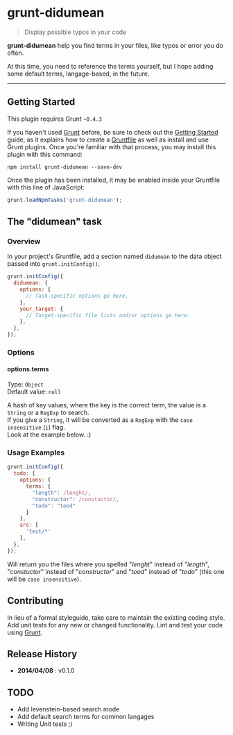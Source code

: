 # grunt-didumean

> Display possible typos in your code

**grunt-didumean** help you find terms in your files, like typos or error you do often.

At this time, you need to reference the terms yourself, but I hope adding some default terms, langage-based, in the future.

* * *

## Getting Started
This plugin requires Grunt `~0.4.3`

If you haven't used [Grunt](http://gruntjs.com/) before, be sure to check out the [Getting Started](http://gruntjs.com/getting-started) guide, as it explains how to create a [Gruntfile](http://gruntjs.com/sample-gruntfile) as well as install and use Grunt plugins. Once you're familiar with that process, you may install this plugin with this command:

```shell
npm install grunt-didumean --save-dev
```

Once the plugin has been installed, it may be enabled inside your Gruntfile with this line of JavaScript:

```js
grunt.loadNpmTasks('grunt-didumean');
```

## The "didumean" task

### Overview
In your project's Gruntfile, add a section named `didumean` to the data object passed into `grunt.initConfig()`.

```js
grunt.initConfig({
  didumean: {
    options: {
      // Task-specific options go here.
    },
    your_target: {
      // Target-specific file lists and/or options go here.
    },
  },
});
```

### Options

#### options.terms
Type: `Object`  
Default value: `null`

A hash of key values, where the key is the correct term, the value is a `String` or a `RegExp` to search.  
If you give a `String`, it will be converted as a `RegExp` with the `case insensitive` (`i`) flag.  
Look at the example below. :)

### Usage Examples

```js
grunt.initConfig({
  todo: {
    options: {
      terms: {
        "length": /lenght/,
        "constructor": /constuctor/,
        "todo": "tood"
      }
    },
    src: [
      'test/*'
    ],
  },
});
```

Will return you the files where you spelled "*lenght*" instead of "*length*", "*constuctor*" instead of "*constructor*" and "*tood*" instead of "*todo*" (this one will be `case insensitive`).

## Contributing
In lieu of a formal styleguide, take care to maintain the existing coding style. Add unit tests for any new or changed functionality. Lint and test your code using [Grunt](http://gruntjs.com/).

## Release History

* **2014/04/08** : v0.1.0

## TODO

* Add levenstein-based search mode
* Add default search terms for common langages
* Writing Unit tests ;)
